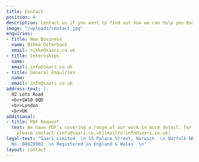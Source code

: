 ```yaml
---
title: Contact
position: 4
description: Contact us if you want to find out how we can help you business grow
image: "/uploads/contact.jpg"
enquiries:
- title: New Business
  name: Nikke Osterback
  email: nikke@saari.co.uk
- title: Internships
  name: 
  email: info@saari.co.uk
- title: General Enquiries
  name: 
  email: info@saari.co.uk
address-text: |-
  92 Lots Road
  <br>SW10 0QD
  <br>London
  <br>UK
additional:
- title: PDF Request
  text: We have PDF’s covering a range of our work in more detail. For more information
    please contact [info@saari.co.uk](mailto:info@saari.co.uk)
legal-text: "Saari Limited  \n 15 Palace Street, Norwich  \n Norfolk NR3 1RT  \n\nRegistered
  No. 08429902  \n Registered in England & Wales  \n"
layout: contact
---
```


